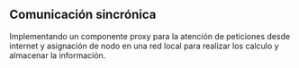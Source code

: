 ## Comunicación sincrónica 
Implementando un componente proxy para la atención de peticiones desde internet y asignación de nodo en una red local para realizar los calculo y almacenar la información.